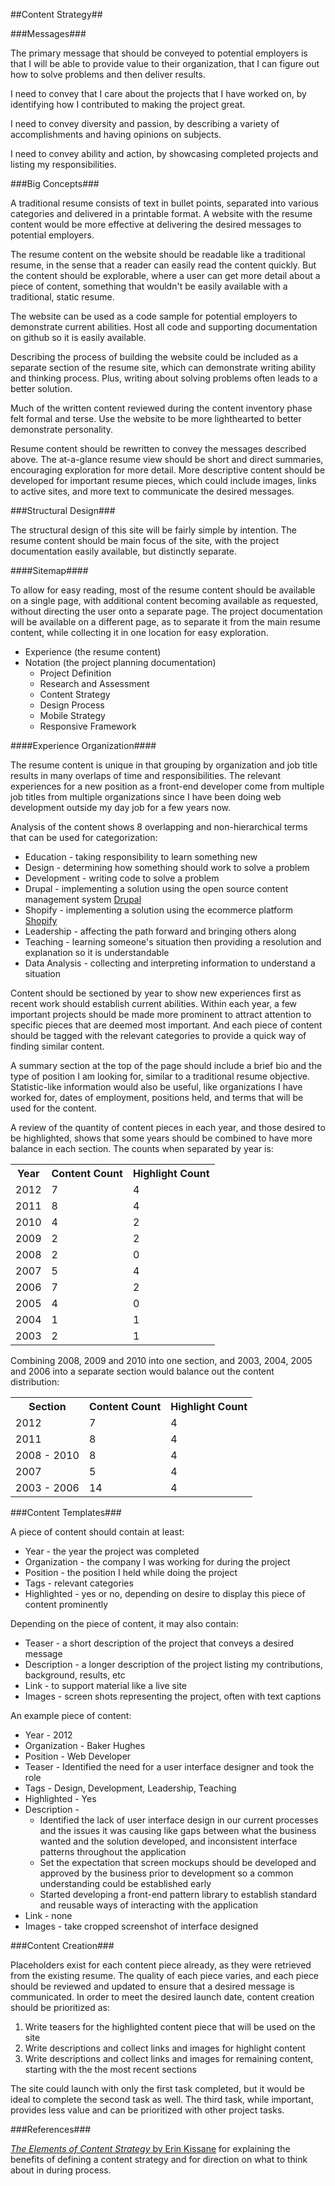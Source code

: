 ##Content Strategy##

###Messages###

The primary message that should be conveyed to potential employers is that I will be able to provide value to their organization, that I can figure out how to solve problems and then deliver results.

I need to convey that I care about the projects that I have worked on, by identifying how I contributed to making the project great.

I need to convey diversity and passion, by describing a variety of accomplishments and having opinions on subjects.

I need to convey ability and action, by showcasing completed projects and listing my responsibilities.

###Big Concepts###

A traditional resume consists of text in bullet points, separated into various categories and delivered in a printable format.  A website with the resume content would be more effective at delivering the desired messages to potential employers.

The resume content on the website should be readable like a traditional resume, in the sense that a reader can easily read the content quickly.  But the content should be explorable, where a user can get more detail about a piece of content, something that wouldn't be easily available with a traditional, static resume.

The website can be used as a code sample for potential employers to demonstrate current abilities.  Host all code and supporting documentation on github so it is easily available.

Describing the process of building the website could be included as a separate section of the resume site, which can demonstrate writing ability and thinking process.  Plus, writing about solving problems often leads to a better solution.

Much of the written content reviewed during the content inventory phase felt formal and terse.  Use the website to be more lighthearted to better demonstrate personality.

Resume content should be rewritten to convey the messages described above.  The at-a-glance resume view should be short and direct summaries, encouraging exploration for more detail.  More descriptive content should be developed for important resume pieces, which could include images, links to active sites, and more text to communicate the desired messages.

###Structural Design###

The structural design of this site will be fairly simple by intention.  The resume content should be main focus of the site, with the project documentation easily available, but distinctly separate.

####Sitemap####

To allow for easy reading, most of the resume content should be available on a single page, with additional content becoming available as requested, without directing the user onto a separate page.  The project documentation will be available on a different page, as to separate it from the main resume content, while collecting it in one location for easy exploration.

* Experience (the resume content)
* Notation (the project planning documentation)
    * Project Definition
    * Research and Assessment
    * Content Strategy
    * Design Process
    * Mobile Strategy
    * Responsive Framework

####Experience Organization####

The resume content is unique in that grouping by organization and job title results in many overlaps of time and responsibilities.  The relevant experiences for a new position as a front-end developer come from multiple job titles from multiple organizations since I have been doing web development outside my day job for a few years now.

Analysis of the content shows 8 overlapping and non-hierarchical terms that can be used for categorization:

* Education - taking responsibility to learn something new
* Design - determining how something should work to solve a problem
* Development - writing code to solve a problem
* Drupal - implementing a solution using the open source content management system [Drupal](http://drupal.org)
* Shopify - implementing a solution using the ecommerce platform [Shopify](http://www.shopify.com)
* Leadership - affecting the path forward and bringing others along
* Teaching - learning someone's situation then providing a resolution and explanation so it is understandable
* Data Analysis - collecting and interpreting information to understand a situation

Content should be sectioned by year to show new experiences first as recent work should establish current abilities.  Within each year, a few important projects should be made more prominent to attract attention to specific pieces that are deemed most important.  And each piece of content should be tagged with the relevant categories to provide a quick way of finding similar content.

A summary section at the top of the page should include a brief bio and the type of position I am looking for, similar to a traditional resume objective.  Statistic-like information would also be useful, like organizations I have worked for, dates of employment, positions held, and terms that will be used for the content.

A review of the quantity of content pieces in each year, and those desired to be highlighted, shows that some years should be combined to have more balance in each section.  The counts when separated by year is:

<table>
    <tr><th>Year</th><th>Content Count</th><th>Highlight Count</th></tr>
    <tr><td>2012</td><td>7</td><td>4</td></tr>
    <tr><td>2011</td><td>8</td><td>4</td></tr>
    <tr><td>2010</td><td>4</td><td>2</td></tr>
    <tr><td>2009</td><td>2</td><td>2</td></tr>
    <tr><td>2008</td><td>2</td><td>0</td></tr>
    <tr><td>2007</td><td>5</td><td>4</td></tr>
    <tr><td>2006</td><td>7</td><td>2</td></tr>
    <tr><td>2005</td><td>4</td><td>0</td></tr>
    <tr><td>2004</td><td>1</td><td>1</td></tr>
    <tr><td>2003</td><td>2</td><td>1</td></tr>
</table>

Combining 2008, 2009 and 2010 into one section, and 2003, 2004, 2005 and 2006 into a separate section would balance out the content distribution:

<table>
    <tr><th>Section</th><th>Content Count</th><th>Highlight Count</th></tr>
    <tr><td>2012</td><td>7</td><td>4</td></tr>
    <tr><td>2011</td><td>8</td><td>4</td></tr>
    <tr><td>2008 - 2010</td><td>8</td><td>4</td></tr>
    <tr><td>2007</td><td>5</td><td>4</td></tr>
    <tr><td>2003 - 2006</td><td>14</td><td>4</td></tr>
</table>

###Content Templates###

A piece of content should contain at least:

* Year - the year the project was completed
* Organization - the company I was working for during the project
* Position - the position I held while doing the project
* Tags - relevant categories
* Highlighted - yes or no, depending on desire to display this piece of content prominently

Depending on the piece of content, it may also contain:

* Teaser - a short description of the project that conveys a desired message
* Description - a longer description of the project listing my contributions, background, results, etc
* Link - to support material like a live site
* Images - screen shots representing the project, often with text captions

An example piece of content:

* Year - 2012
* Organization - Baker Hughes
* Position - Web Developer
* Teaser - Identified the need for a user interface designer and took the role
* Tags - Design, Development, Leadership, Teaching
* Highlighted - Yes
* Description - 
    * Identified the lack of user interface design in our current processes and the issues it was causing like gaps between what the business wanted and the solution developed, and inconsistent interface patterns throughout the application
    * Set the expectation that screen mockups should be developed and approved by the business prior to development so a common understanding could be established early
    * Started developing a front-end pattern library to establish standard and reusable ways of interacting with the application
* Link - none
* Images - take cropped screenshot of interface designed

###Content Creation###

Placeholders exist for each content piece already, as they were retrieved from the existing resume.  The quality of each piece varies, and each piece should be reviewed and updated to ensure that a desired message is communicated.  In order to meet the desired launch date, content creation should be prioritized as:

1. Write teasers for the highlighted content piece that will be used on the site
2. Write descriptions and collect links and images for highlight content
3. Write descriptions and collect links and images for remaining content, starting with the the most recent sections

The site could launch with only the first task completed, but it would be ideal to complete the second task as well.  The third task, while important, provides less value and can be prioritized with other project tasks.

###References###

[*The Elements of Content Strategy* by Erin Kissane](http://www.abookapart.com/products/the-elements-of-content-strategy) for explaining the benefits of defining a content strategy and for direction on what to think about in during process.
